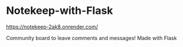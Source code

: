 # Notekeep-with-Flask
https://notekeep-2ak8.onrender.com/

Community board to leave comments and messages!
Made with Flask
